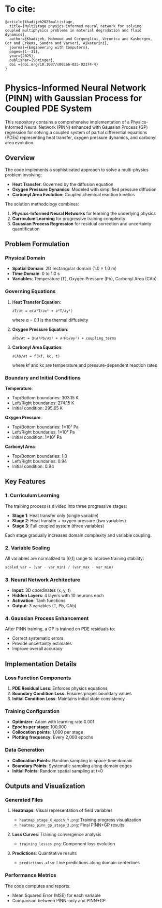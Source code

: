 # To cite:
```Article
@article{khadijeh2025multistage,
  title={Multistage physics informed neural network for solving coupled multiphysics problems in material degradation and fluid dynamics},
  author={Khadijeh, Mahmoud and Cerqueglini, Veronica and Kasbergen, Cor and Erkens, Sandra and Varveri, Aikaterini},
  journal={Engineering with Computers},
  pages={1--31},
  year={2025},
  publisher={Springer},
  doi ={doi.org/10.1007/s00366-025-02174-4}
}
```






# Physics-Informed Neural Network (PINN) with Gaussian Process for Coupled PDE System

This repository contains a comprehensive implementation of a Physics-Informed Neural Network (PINN) enhanced with Gaussian Process (GP) regression for solving a coupled system of partial differential equations (PDEs) representing heat transfer, oxygen pressure dynamics, and carbonyl area evolution.

## Overview

The code implements a sophisticated approach to solve a multi-physics problem involving:
- **Heat Transfer**: Governed by the diffusion equation
- **Oxygen Pressure Dynamics**: Modeled with simplified pressure diffusion
- **Carbonyl Area Evolution**: Coupled chemical reaction kinetics

The solution methodology combines:
1. **Physics-Informed Neural Networks** for learning the underlying physics
2. **Curriculum Learning** for progressive training complexity
3. **Gaussian Process Regression** for residual correction and uncertainty quantification

## Problem Formulation

### Physical Domain
- **Spatial Domain**: 2D rectangular domain (1.0 × 1.0 m)
- **Time Domain**: 0 to 1.0 s
- **Variables**: Temperature (T), Oxygen Pressure (Pb), Carbonyl Area (CAb)

### Governing Equations

1. **Heat Transfer Equation**:
   ```
   ∂T/∂t = α(∂²T/∂x² + ∂²T/∂y²)
   ```
   where α = 0.1 is the thermal diffusivity

2. **Oxygen Pressure Equation**:
   ```
   ∂Pb/∂t = D(∂²Pb/∂x² + ∂²Pb/∂y²) + coupling_terms
   ```

3. **Carbonyl Area Equation**:
   ```
   ∂CAb/∂t = f(kf, kc, t)
   ```
   where kf and kc are temperature and pressure-dependent reaction rates

### Boundary and Initial Conditions

**Temperature**:
- Top/Bottom boundaries: 303.15 K
- Left/Right boundaries: 274.15 K
- Initial condition: 295.65 K

**Oxygen Pressure**:
- Top/Bottom boundaries: 1×10⁷ Pa
- Left/Right boundaries: 1×10⁶ Pa
- Initial condition: 1×10⁷ Pa

**Carbonyl Area**:
- Top/Bottom boundaries: 1.0
- Left/Right boundaries: 0.94
- Initial condition: 0.94

## Key Features

### 1. Curriculum Learning
The training process is divided into three progressive stages:
- **Stage 1**: Heat transfer only (single variable)
- **Stage 2**: Heat transfer + oxygen pressure (two variables)
- **Stage 3**: Full coupled system (three variables)

Each stage gradually increases domain complexity and variable coupling.

### 2. Variable Scaling
All variables are normalized to [0,1] range to improve training stability:
```python
scaled_var = (var - var_min) / (var_max - var_min)
```

### 3. Neural Network Architecture
- **Input**: 3D coordinates (x, y, t)
- **Hidden Layers**: 4 layers with 10 neurons each
- **Activation**: Tanh functions
- **Output**: 3 variables (T, Pb, CAb)

### 4. Gaussian Process Enhancement
After PINN training, a GP is trained on PDE residuals to:
- Correct systematic errors
- Provide uncertainty estimates
- Improve overall accuracy

## Implementation Details

### Loss Function Components
1. **PDE Residual Loss**: Enforces physics equations
2. **Boundary Condition Loss**: Ensures proper boundary values
3. **Initial Condition Loss**: Maintains initial state consistency

### Training Configuration
- **Optimizer**: Adam with learning rate 0.001
- **Epochs per stage**: 100,000
- **Collocation points**: 1,000 per stage
- **Plotting frequency**: Every 2,000 epochs

### Data Generation
- **Collocation Points**: Random sampling in space-time domain
- **Boundary Points**: Systematic sampling along domain edges
- **Initial Points**: Random spatial sampling at t=0

## Outputs and Visualization

### Generated Files
1. **Heatmaps**: Visual representation of field variables
   - `heatmap_stage_X_epoch_Y.png`: Training progress visualization
   - `heatmap_pinn_gp_stage_3.png`: Final PINN+GP results

2. **Loss Curves**: Training convergence analysis
   - `training_losses.png`: Component loss evolution

3. **Predictions**: Quantitative results
   - `predictions.xlsx`: Line predictions along domain centerlines

### Performance Metrics
The code computes and reports:
- Mean Squared Error (MSE) for each variable
- Comparison between PINN-only and PINN+GP